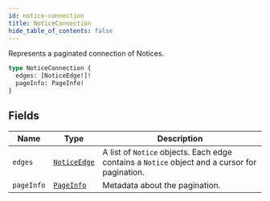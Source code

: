 ```yaml
---
id: notice-connection
title: NoticeConnection
hide_table_of_contents: false
---
```



Represents a paginated connection of Notices.

```graphql
type NoticeConnection {
  edges: [NoticeEdge!]!
  pageInfo: PageInfo!
}
```

## Fields

| Name | Type | Description |
| ---- |------| ------|
| `edges`| [`NoticeEdge`](../../objects/notice-edge) | A list of `Notice` objects. Each edge contains a `Notice` object and a cursor for pagination. |
| `pageInfo`| [`PageInfo`](../../objects/page-info) | Metadata about the pagination. |






